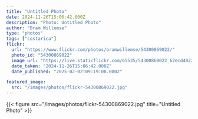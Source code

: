 ```yaml
---
title: "Untitled Photo"
date: 2024-11-26T15:06:42.000Z
description: "Photo: Untitled Photo"
author: "Bram Willemse"
type: "photos"
tags: ["costarica"]
flickr:
  url: "https://www.flickr.com/photos/bramwillemse/54300869022/"
  photo_id: "54300869022"
  image_url: "https://live.staticflickr.com/65535/54300869022_62ecd4022a_h.jpg"
  date_taken: "2024-11-26T15:06:42.000Z"
  date_published: "2025-02-02T09:19:08.000Z"

featured_image:
  src: "/images/photos/flickr-54300869022.jpg"
---
```


{{< figure src="/images/photos/flickr-54300869022.jpg" title="Untitled Photo" >}}
